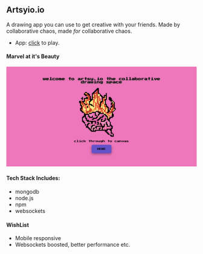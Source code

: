 ## Artsyio.io

A drawing app you can use to get creative with your friends. Made by collaborative chaos, made *for* collaborative chaos.

- App: [click](https://artsyio.herokuapp.com/) to play.

#### Marvel at it's Beauty

![Tux, the Linux mascot](static/assets/artsyhome.png)
#### Tech Stack Includes:
- mongodb
- node.js
- npm
- websockets

#### WishList
- Mobile responsive
- Websockets boosted, better performance etc. 
